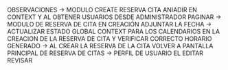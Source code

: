 OBSERVACIONES 
-> MODULO CREATE RESERVA CITA ANIADIR EN CONTEXT Y AL OBTENER USUARIOS DESDE ADMINISTRADOR PAGINAR 
-> MODULO DE RESERVA DE CITA EN CREACIÓN ADJUNTAR LA FECHA 
-> ACTUALIZAR ESTADO GLOBAL CONTEXT PARA LOS CALENDARIOS EN LA CREACION DE LA RESERVA DE CITA Y VERIFICAR CORRECTO HORARIO GENERADO
-> AL CREAR LA RESERVA DE LA CITA VOLVER A PANTALLA PRINCIPAL DE RESERVA DE CITAS
-> PERFIL DE USUARIO EL EDITAR REVISAR
